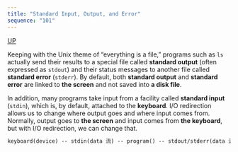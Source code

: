 ```yaml
---
title: "Standard Input, Output, and Error"
sequence: "101"
---
```


[UP](/bash.html)


Keeping with the Unix theme of “everything is a file,” programs such as `ls` actually send their results to a special file called **standard output** (often expressed as `stdout`) and their status messages to another file called **standard error** (`stderr`). By default, both **standard output** and **standard error** are linked to **the screen** and not saved into **a disk file**.

In addition, many programs take input from a facility called **standard input** (`stdin`), which is, by default, attached to the **keyboard**. I/O redirection allows us to change where output goes and where input comes from. Normally, output goes to **the screen** and input comes from **the keyboard**, but with I/O redirection, we can change that.

```txt
keyboard(device) -- stdin(data 流) -- program() -- stdout/stderr(data 流) -- Terminal(device)
```
